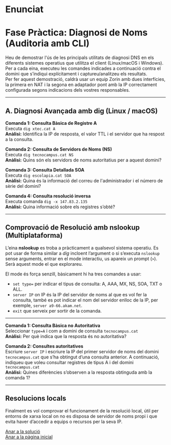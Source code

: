 # Enunciat

# Fase Pràctica: Diagnosi de Noms (Auditoria amb CLI)

Heu de demostrar l'ús de les principals utilitats de diagnosi DNS en els diferents sistemes operatius que utilitza el client (Linux/macOS i Windows).  
Per a cada eina, executeu les comandes indicades a continuació contra el domini que s’indiqui explícitament i captureu/analitzeu els resultats.  
Per fer aquest demostració, caldrà usar un equip Zorin amb dues interfícies, la primera en NAT i la segona en adaptador pont amb la IP correctament configurada segons indicacions dels vostres responsables.  

---

## A. Diagnosi Avançada amb dig (Linux / macOS)

**Comanda 1: Consulta Bàsica de Registre A**  
Executa `dig xtec.cat A`  
**Anàlisi:** Identifica la IP de resposta, el valor TTL i el servidor que ha respost a la consulta.

**Comanda 2: Consulta de Servidors de Noms (NS)**  
Executa `dig tecnocampus.cat NS`  
**Anàlisi:** Quins són els servidors de noms autoritatius per a aquest domini?

**Comanda 3: Consulta Detallada SOA**  
Executa `dig escolapia.cat SOA`  
**Anàlisi:** Quina és la informació del correu de l'administrador i el número de sèrie del domini?

**Comanda 4: Consulta resolució inversa**  
Executa comanda `dig -x 147.83.2.135`  
**Anàlisi:** Quina informació sobre els registres s’obté?

---

## Comprovació de Resolució amb nslookup (Multiplataforma)

L’eina **nslookup** es troba a pràcticament a qualsevol sistema operatiu. Es pot usar de forma similar a *dig* incloent l’argument o si s’executa `nslookup` sense arguments, entrar en el mode interactiu, us apareix un prompt (`>`). Serà aquest mode el que explorareu.  

El mode és força senzill, bàsicament hi ha tres comandes a usar:  
- `set type=` per indicar el tipus de consulta: A, AAA, MX, NS, SOA, TXT o ALL.  
- `server IP` on IP és la IP del servidor de noms al que es vol fer la consulta, també es pot indicar el nom del servidor enlloc de la IP, per exemple, `server a9-66.akam.net`.  
- `exit` que serveix per sortir de la comanda.  

---

**Comanda 1: Consulta Bàsica no Autoritativa**  
Seleccionar `type=A` i com a domini de consulta `tecnocampus.cat`  
**Anàlisi:** Per què indica que la resposta és no autoritativa?

**Comanda 2: Consultes autoritatives**  
Escriure `server IP` i escriure la IP del primer servidor de noms del domini `tecnocampus.cat` que s’ha obtingut d’una consulta anterior. A continuació, indiqueu que voleu consultar registres de tipus A i del domini `tecnocampus.cat`  
**Anàlisi:** Quines diferències s’observen a la resposta obtinguda amb la comanda 1?

---

## Resolucions locals

Finalment es vol comprovar el funcionament de la resolució local, útil per entorns de xarxa local on no es disposa de servidor de noms propi i que evita haver d’accedir a equips o recursos per la seva IP.

[Anar a la  solució](../Tasca06/guia.md)  
[Anar a la pàgina inicial](../README.md)   
